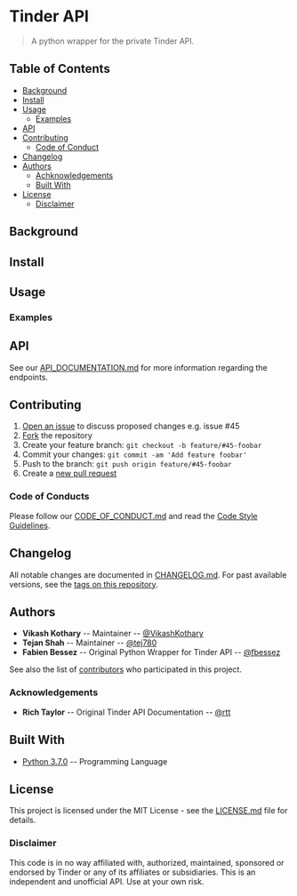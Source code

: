 # Tinder API

<!-- TODO: Shields (see:shields.io) -->

> A python wrapper for the private Tinder API.

<!-- TODO: Project description -->

## Table of Contents

- [Background](#background)
- [Install](#install)
- [Usage](#usage)
	- [Examples](#examples)
- [API](#api)
- [Contributing](#contributing)
	- [Code of Conduct](#code-of-conduct)
- [Changelog](#changelog)
- [Authors](#authors)
    - [Achknowledgements](#achknowledgements)
	- [Built With](#built-with)
- [License](#license)
	- [Disclaimer](#disclaimer)

## Background

<!-- TODO: Background section -->

## Install

<!-- TODO: Install section -->

## Usage

<!-- TODO: Usage section -->

### Examples

<!-- TODO: Examples section -->

## API
<!-- TODO: API section -->
See our [API_DOCUMENTATION.md](API_DOCUMENTATION.md) for more information regarding the endpoints.

## Contributing
1. [Open an issue](https://github.com/Vikash-Kothary/tinder-api-python/issues/new) to discuss proposed changes e.g. issue #45
2. [Fork](https://github.com/Vikash-Kothary/tinder-api-python/fork) the repository
3. Create your feature branch: `git checkout -b feature/#45-foobar`
4. Commit your changes: `git commit -am 'Add feature foobar'`
5. Push to the branch: `git push origin feature/#45-foobar`
6. Create a [new pull request](https://github.com/Vikash-Kothary/tinder-api-python/compare)

### Code of Conducts
Please follow our [CODE_OF_CONDUCT.md](CODE_OF_CONDUCT.md) and read the [Code Style Guidelines](https://www.python.org/dev/peps/pep-0008/).

## Changelog
All notable changes are documented in [CHANGELOG.md](CHANGELOG.md). For past available versions, see the [tags on this repository](https://github.com/Vikash-Kothary/tinder-api-python/tags).

## Authors
* **Vikash Kothary** -- Maintainer -- [@VikashKothary](https://github.com/VikashKothary)
* **Tejan Shah** -- Maintainer -- [@tej780](https://github.com/tej780)
* **Fabien Bessez** -- Original Python Wrapper for Tinder API -- [@fbessez](https://github.com/fbessez)

See also the list of [contributors](https://github.com/Vikash-Kothary/tinder-api-python/contributors) who participated in this project.

### Acknowledgements
* **Rich Taylor** -- Original Tinder API Documentation -- [@rtt](https://github.com/rtt)

## Built With
* [Python 3.7.0](https://python.org/) -- Programming Language

## License

This project is licensed under the MIT License - see the [LICENSE.md](LICENSE.md) file for details.

### Disclaimer
This code is in no way affiliated with, authorized, maintained, sponsored or endorsed by Tinder or any of its affiliates or subsidiaries. This is an independent and unofficial API. Use at your own risk.